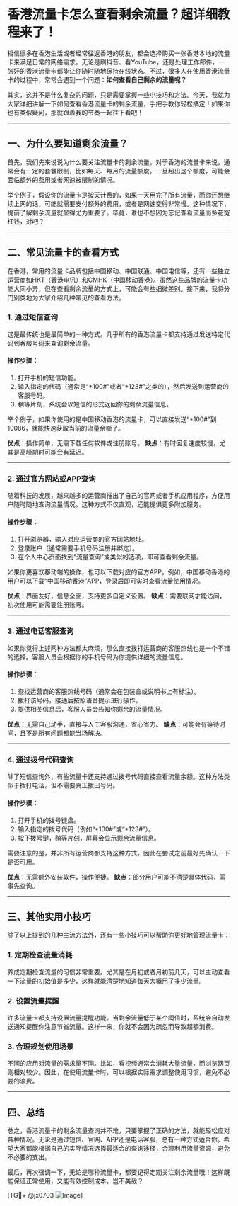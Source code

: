 # 香港流量卡怎么查看剩余流量？超详细教程来了！

相信很多在香港生活或者经常往返香港的朋友，都会选择购买一张香港本地的流量卡来满足日常的网络需求。无论是刷抖音、看YouTube，还是处理工作邮件，一张好的香港流量卡都能让你随时随地保持在线状态。不过，很多人在使用香港流量卡的过程中，常常会遇到一个问题：**如何查看自己剩余的流量呢？**

其实，这并不是什么复杂的问题，只是需要掌握一些小技巧和方法。今天，我就为大家详细讲解一下如何查看香港流量卡的剩余流量，手把手教你轻松搞定！如果你也有类似疑问，那就跟着我的节奏一起往下看吧！

---

## 一、为什么要知道剩余流量？

首先，我们先来说说为什么要关注流量卡的剩余流量。对于香港的流量卡来说，通常会有一定的套餐限制，比如每天、每月的流量额度。一旦超出这个额度，可能会面临额外的费用或者网速被限制的情况。

举个例子，假设你的流量卡是按天计费的，如果一天用完了所有流量，而你还想继续上网的话，可能就需要支付额外的费用，或者是网速变得非常慢。这种情况下，提前了解剩余流量就显得尤为重要了。毕竟，谁也不想因为忘记查看流量而多花冤枉钱，对吧？

---

## 二、常见流量卡的查看方式

在香港，常用的流量卡品牌包括中国移动、中国联通、中国电信等，还有一些独立运营商如HKT（香港电讯）和CMHK（中国移动香港）。虽然这些品牌的流量卡功能大同小异，但在查看剩余流量的方式上，可能会有些细微差别。接下来，我将分门别类地为大家介绍几种常见的查看方法。

### 1. **通过短信查询**

这是最传统也是最简单的一种方式。几乎所有的香港流量卡都支持通过发送特定代码到客服号码来查询剩余流量。

#### 操作步骤：
1. 打开手机的短信功能。
2. 输入指定的代码（通常是“*100#”或者“*123#”之类的），然后发送到运营商的客服号码。
3. 稍等片刻，系统会以短信的形式返回你的剩余流量信息。

举个例子，如果你使用的是中国移动香港的流量卡，可以直接发送“*100#”到10086，就能快速获取当前的流量余额了。

**优点**：操作简单，无需下载任何软件或注册账号。
**缺点**：有时回复速度较慢，尤其是高峰期时可能会有延迟。

---

### 2. **通过官方网站或APP查询**

随着科技的发展，越来越多的运营商推出了自己的官网或者手机应用程序，方便用户随时随地查询流量情况。这种方式不仅直观，还能提供更多附加服务。

#### 操作步骤：
1. 打开浏览器，输入对应运营商的官方网站地址。
2. 登录账户（通常需要手机号码注册并绑定）。
3. 在个人中心页面找到“流量查询”或类似的选项，即可查看剩余流量。

如果你更喜欢移动端的操作，也可以下载对应的官方APP。例如，中国移动香港的用户可以下载“中国移动香港”APP，登录后即可实时查看流量使用情况。

**优点**：界面友好，信息全面，支持更多自定义设置。
**缺点**：需要联网才能访问，初次使用可能需要注册账号。

---

### 3. **通过电话客服查询**

如果你觉得上述两种方法都太麻烦，那么直接拨打运营商的客服热线也是一个不错的选择。客服人员会根据你的手机号码为你提供详细的流量信息。

#### 操作步骤：
1. 查找运营商的客服热线号码（通常会在包装盒或说明书上有标注）。
2. 拨打该号码，接通后按照语音提示进行操作。
3. 提供相关信息后，客服人员会告知你剩余的流量情况。

**优点**：无需自己动手，直接与人工客服沟通，省心省力。
**缺点**：可能会有等待时间，且不是所有问题都能当场解决。

---

### 4. **通过拨号代码查询**

除了短信查询外，有些流量卡还支持通过拨号代码直接查看流量余额。这种方法类似于拨打电话，但不需要真正拨出号码。

#### 操作步骤：
1. 打开手机的拨号键盘。
2. 输入指定的拨号代码（例如“*100#”或“*123#”）。
3. 按下拨号键，稍等片刻，屏幕会显示剩余流量信息。

需要注意的是，并非所有运营商都支持这种方式，因此在尝试之前最好先确认一下是否可用。

**优点**：无需额外安装软件，操作便捷。
**缺点**：部分用户可能不清楚具体代码，需事先查询。

---

## 三、其他实用小技巧

除了以上提到的几种主流方法外，还有一些小技巧可以帮助你更好地管理流量卡：

### 1. **定期检查流量消耗**

养成定期检查流量的习惯非常重要。尤其是在月初或者月初前几天，可以主动查看一下流量的初始值是多少，这样就能清楚地知道每天大概用了多少流量。

### 2. **设置流量提醒**

许多流量卡都支持设置流量提醒功能。当剩余流量低于某个阈值时，系统会自动发送通知提醒你注意节省流量。这样一来，你就不会因为疏忽而导致超额消费。

### 3. **合理规划使用场景**

不同的应用对流量的需求量不同。比如，看视频通常会消耗大量流量，而浏览网页则相对较少。因此，在使用流量卡时，可以根据实际需求调整使用习惯，避免不必要的浪费。

---

## 四、总结

总之，香港流量卡的剩余流量查询并不难，只要掌握了正确的方法，就能轻松应对各种情况。无论是通过短信、官网、APP还是电话客服，总有一种方式适合你。希望大家都能根据自己的实际情况选择最适合的查询途径，合理利用流量资源，避免不必要的支出。

最后，再次强调一下，无论是哪种流量卡，都要记得定期关注剩余流量哦！这样既能保证正常使用，又能有效控制成本，岂不美哉？

[TG💪+ @jx0703 ![Image](https://github.com/user-attachments/assets/dbca1d08-cadb-493c-b0ec-ad6f7a83f270)]